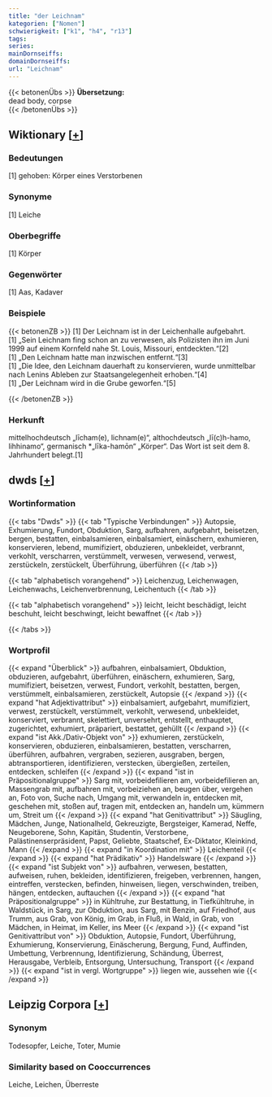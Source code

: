 ```yaml
---
title: "der Leichnam"
kategorien: ["Nomen"]
schwierigkeit: ["k1", "h4", "r13"]
tags:
series:
mainDornseiffs:
domainDornseiffs:
url: "Leichnam"
---
```


{{< betonenÜbs >}}
**Übersetzung:**  
dead body, corpse  
{{< /betonenÜbs >}}

## Wiktionary [[+](https://de.wiktionary.org/wiki/Leichnam)]

### Bedeutungen
[1] gehoben: Körper eines Verstorbenen  

### Synonyme
[1] Leiche  

### Oberbegriffe
[1] Körper  

### Gegenwörter
[1] Aas, Kadaver  

### Beispiele
{{< betonenZB >}}
[1] Der Leichnam ist in der Leichenhalle aufgebahrt.  
[1] „Sein Leichnam fing schon an zu verwesen, als Polizisten ihn im Juni 1999 auf einem Kornfeld nahe St. Louis, Missouri, entdeckten.“[2]  
[1] „Den Leichnam hatte man inzwischen entfernt.“[3]  
[1] „Die Idee, den Leichnam dauerhaft zu konservieren, wurde unmittelbar nach Lenins Ableben zur Staatsangelegenheit erhoben.“[4]  
[1] „Der Leichnam wird in die Grube geworfen.“[5]  

{{< /betonenZB >}}
### Herkunft
mittelhochdeutsch „līcham(e), lichnam(e)“, althochdeutsch „lī(c)h-hamo, lihhinamo“, germanisch *„līka-hamōn“ „Körper“. Das Wort ist seit dem 8. Jahrhundert belegt.[1]  



## dwds [[+](https://www.dwds.de/wb/Leichnam)]

### Wortinformation
{{< tabs "Dwds" >}}
{{< tab "Typische Verbindungen" >}}
Autopsie, Exhumierung, Fundort, Obduktion, Sarg, aufbahren, aufgebahrt, beisetzen, bergen, bestatten, einbalsamieren, einbalsamiert, einäschern, exhumieren, konservieren, lebend, mumifiziert, obduzieren, unbekleidet, verbrannt, verkohlt, verscharren, verstümmelt, verwesen, verwesend, verwest, zerstückeln, zerstückelt, Überführung, überführen
{{< /tab >}}

{{< tab "alphabetisch vorangehend" >}}
Leichenzug, Leichenwagen, Leichenwachs, Leichenverbrennung, Leichentuch
{{< /tab >}}

{{< tab "alphabetisch vorangehend" >}}
leicht, leicht beschädigt, leicht beschuht, leicht beschwingt, leicht bewaffnet
{{< /tab >}}

{{< /tabs >}}

### Wortprofil
{{< expand "Überblick" >}} aufbahren, einbalsamiert, Obduktion, obduzieren, aufgebahrt, überführen, einäschern, exhumieren, Sarg, mumifiziert, beisetzen, verwest, Fundort, verkohlt, bestatten, bergen, verstümmelt, einbalsamieren, zerstückelt, Autopsie {{< /expand >}}
{{< expand "hat Adjektivattribut" >}} einbalsamiert, aufgebahrt, mumifiziert, verwest, zerstückelt, verstümmelt, verkohlt, verwesend, unbekleidet, konserviert, verbrannt, skelettiert, unversehrt, entstellt, enthauptet, zugerichtet, exhumiert, präpariert, bestattet, gehüllt {{< /expand >}}
{{< expand "ist Akk./Dativ-Objekt von" >}} exhumieren, zerstückeln, konservieren, obduzieren, einbalsamieren, bestatten, verscharren, überführen, aufbahren, vergraben, sezieren, ausgraben, bergen, abtransportieren, identifizieren, verstecken, übergießen, zerteilen, entdecken, schleifen {{< /expand >}}
{{< expand "ist in Präpositionalgruppe" >}} Sarg mit, vorbeidefilieren am, vorbeidefilieren an, Massengrab mit, aufbahren mit, vorbeiziehen an, beugen über, vergehen an, Foto von, Suche nach, Umgang mit, verwandeln in, entdecken mit, geschehen mit, stoßen auf, tragen mit, entdecken an, handeln um, kümmern um, Streit um {{< /expand >}}
{{< expand "hat Genitivattribut" >}} Säugling, Mädchen, Junge, Nationalheld, Gekreuzigte, Bergsteiger, Kamerad, Neffe, Neugeborene, Sohn, Kapitän, Studentin, Verstorbene, Palästinenserpräsident, Papst, Geliebte, Staatschef, Ex-Diktator, Kleinkind, Mann {{< /expand >}}
{{< expand "in Koordination mit" >}} Leichenteil {{< /expand >}}
{{< expand "hat Prädikativ" >}} Handelsware {{< /expand >}}
{{< expand "ist Subjekt von" >}} aufbahren, verwesen, bestatten, aufweisen, ruhen, bekleiden, identifizieren, freigeben, verbrennen, hangen, eintreffen, verstecken, befinden, hinweisen, liegen, verschwinden, treiben, hängen, entdecken, auftauchen {{< /expand >}}
{{< expand "hat Präpositionalgruppe" >}} in Kühltruhe, zur Bestattung, in Tiefkühltruhe, in Waldstück, in Sarg, zur Obduktion, aus Sarg, mit Benzin, auf Friedhof, aus Trumm, aus Grab, von König, im Grab, in Fluß, in Wald, in Grab, von Mädchen, in Heimat, im Keller, ins Meer {{< /expand >}}
{{< expand "ist Genitivattribut von" >}} Obduktion, Autopsie, Fundort, Überführung, Exhumierung, Konservierung, Einäscherung, Bergung, Fund, Auffinden, Umbettung, Verbrennung, Identifizierung, Schändung, Überrest, Herausgabe, Verbleib, Entsorgung, Untersuchung, Transport {{< /expand >}}
{{< expand "ist in vergl. Wortgruppe" >}} liegen wie, aussehen wie {{< /expand >}}

## Leipzig Corpora [[+](https://corpora.uni-leipzig.de/en/res?word=Leichnam&corpusId=deu_newscrawl-public_2018)]


### Synonym
Todesopfer, Leiche, Toter, Mumie


### Similarity based on Cooccurrences
Leiche, Leichen, Überreste

